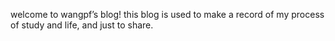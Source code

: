 welcome to wangpf’s blog! this blog is used to make a record of my process of study and life, and just to share.